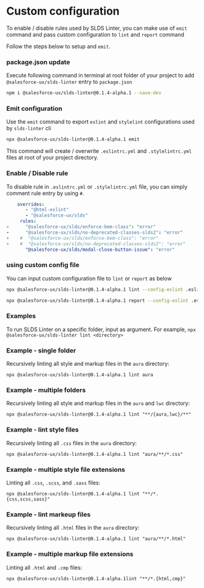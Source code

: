 # Custom configuration
To enable / disable rules used by SLDS Linter, you can make use of `emit` command and pass custom configuration to `lint` and `report` command

Follow the steps below to setup and `emit`.

### package.json update
Execute following command in terminal at root folder of your project to add `@salesforce-ux/slds-linter` entry to `package.json`

```bash
npm i @salesforce-ux/slds-linter@0.1.4-alpha.1 --save-dev
```

### Emit configuration
Use the `emit` command to export `eslint` and `stylelint` configurations used by `slds-linter` cli

```bash
npx @salesforce-ux/slds-linter@0.1.4-alpha.1 emit
```

This command will create / overwrite `.eslintrc.yml` and `.stylelintrc.yml` files at root of your project directory.


### Enable / Disable rule

To disable rule in `.eslintrc.yml` or `.stylelintrc.yml` file, you can simply comment rule entry by using `#`. 

```yml
    overrides:
       - "@html-eslint"
       - "@salesforce-ux/slds"
     rules:
-      "@salesforce-ux/slds/enforce-bem-class": "error"
-      "@salesforce-ux/slds/no-deprecated-classes-slds2": "error"
+    #  "@salesforce-ux/slds/enforce-bem-class": "error"
+    #  "@salesforce-ux/slds/no-deprecated-classes-slds2": "error"
       "@salesforce-ux/slds/modal-close-button-issue": "error"

```

### using custom config file

You can input custom configuration file to `lint` or `report` as below

```bash
npx @salesforce-ux/slds-linter@0.1.4-alpha.1 lint --config-eslint .eslintrc.yml

npx @salesforce-ux/slds-linter@0.1.4-alpha.1 report --config-eslint .eslintrc.yml
```

### Examples
To run SLDS Linter on a specific folder, input as argument. For example, `npx @salesforce-ux/slds-linter lint <directory>`

### Example - single folder

Recursively linting all style and markup files in the `aura` directory:

```shell
npx @salesforce-ux/slds-linter@0.1.4-alpha.1 lint aura
```

### Example - multiple folders

Recursively linting all style and markup files in the `aura` and `lwc` directory:

```shell
npx @salesforce-ux/slds-linter@0.1.4-alpha.1 lint "**/{aura,lwc}/**"
```

### Example - lint style files

Recursively linting all `.css` files in the `aura` directory:

```shell
npx @salesforce-ux/slds-linter@0.1.4-alpha.1 lint "aura/**/*.css"
```

### Example - multiple style file extensions

Linting all `.css`, `.scss`, and `.sass` files:

```shell
npx @salesforce-ux/slds-linter@0.1.4-alpha.1 lint "**/*.{css,scss,sass}"
```

### Example - lint markeup files

Recursively linting all `.html` files in the `aura` directory:

```shell
npx @salesforce-ux/slds-linter@0.1.4-alpha.1 lint "aura/**/*.html"
```

### Example - multiple markup file extensions

Linting all `.html` and `.cmp` files:

```shell
npx @salesforce-ux/slds-linter@0.1.4-alpha.1lint "**/*.{html,cmp}"
```